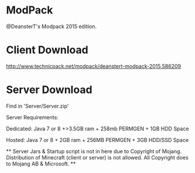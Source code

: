 # ModPack

@DeansterT's Modpack 2015 edition.

# Client Download

http://www.technicpack.net/modpack/deanstert-modpack-2015.586209

# Server Download

Find in 'Server/Server.zip'

Server Requirements:

Dedicated: Java 7 or 8 +>3.5GB ram + 258mb PERMGEN + 1GB HDD Space

Hosted: Java 7 or 8 + 2GB ram + 256MB PERMGEN + 3GB HDD/SSD Space

** Server Jars & Startup script is not in here due to Copyright of Mojang. Distribution of Minecraft (client or server) is not allowed. All Copyright does to Mojang AB & Microsoft. **
 
